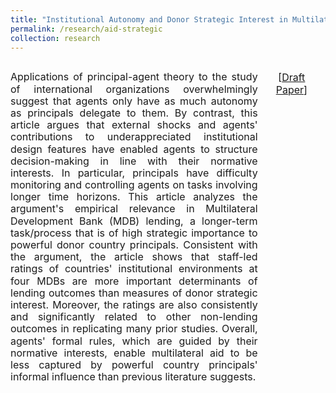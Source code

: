 ```yaml
---
title: "Institutional Autonomy and Donor Strategic Interest in Multilateral Foreign Aid: Rules vs. Informal Influence "
permalink: /research/aid-strategic
collection: research
---
```


<p style="float: left; font-size: 12pt; text-align: justify; line-height: 1.2;  width: 78.5%; margin-right: 1.5%; margin-bottom: 0.5em;">Applications of principal-agent theory to the study of international organizations overwhelmingly suggest that agents only have as much autonomy as principals delegate to them. By contrast, this article argues that external shocks and agents' contributions to underappreciated institutional design features have enabled agents to structure decision-making in line with their normative interests. In particular, principals have difficulty monitoring and controlling agents on tasks involving longer time horizons. This article analyzes the argument's empirical relevance in Multilateral Development Bank (MDB) lending, a longer-term task/process that is of high strategic importance to powerful donor country principals. Consistent with the argument, the article shows that staff-led ratings of countries' institutional environments at four MDBs are more important determinants of lending outcomes than measures of donor strategic interest. Moreover, the ratings are also consistently and significantly related to other non-lending outcomes in replicating many prior studies. Overall, agents' formal rules, which are guided by their normative interests, enable multilateral aid to be less captured by powerful country principals' informal influence than previous literature suggests.</p>
<p style="float: right; font-size: 12pt; text-align: center; width: 18.5%; margin-right: 1.5%; margin-bottom: 0.5em;">[<a href="https://mikedenly.com/files/aid-strategic.pdf">Draft Paper</a>]</p> 
<div style="clear:both"></div>

<figure style="width: 73.5%; height: 382px"  class="align-left">
  <img src="/images/foreign_aid.png" alt="" />
</figure>

